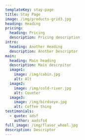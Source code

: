 ```yaml
---
templateKey: stay-page
title: Stay Page
image: /img/products-grid3.jpg
heading: Heading
pricing:
  heading: Pricing
  description: Pricing description
intro:
  heading: Another Heading
  description: Another Descriptor
main:
  heading: Main heading
  description: Main descrpitor
  image1:
    image: /img/cabin.jpg
    alt: Alt
  image2:
    image: /img/cold-river.jpg
    alt: Counter
  image3:
    image: /img/birdseye.jpg
    alt: Coffee thing
testimonials:
  - quote: adsf
    author: aadsfsd
full_image: /img/flavor_wheel.jpg
description: Descriptor
---
```

